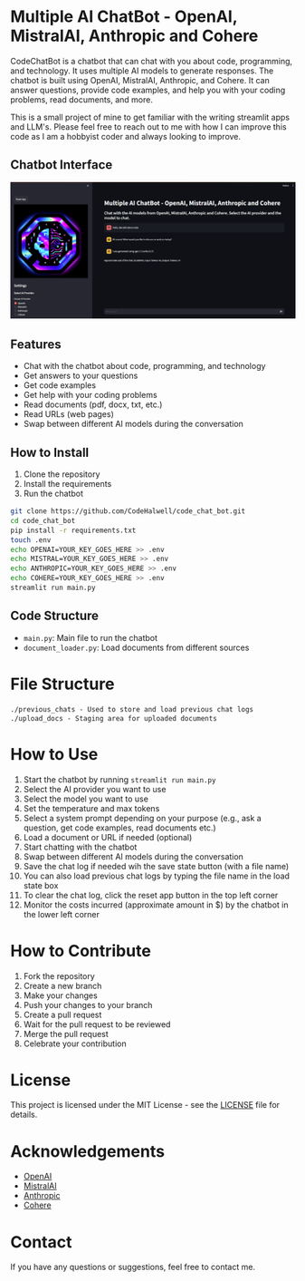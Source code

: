 # Multiple AI ChatBot - OpenAI, MistralAI, Anthropic and Cohere
CodeChatBot is a chatbot that can chat with you about code, programming, and technology. It uses multiple AI models to generate responses.
The chatbot is built using OpenAI, MistralAI, Anthropic, and Cohere. It can answer questions, provide code examples, and help you with your coding problems, read documents, and more.

This is a small project of mine to get familiar with the writing streamlit apps and LLM's. Please feel free to reach out to me with how I can improve this code as I am a hobbyist coder and always looking to improve.

## Chatbot Interface
![Chatbot Interface](Preview.png)

## Features
- Chat with the chatbot about code, programming, and technology
- Get answers to your questions
- Get code examples
- Get help with your coding problems
- Read documents (pdf, docx, txt, etc.)
- Read URLs (web pages)
- Swap between different AI models during the conversation

## How to Install
1. Clone the repository
2. Install the requirements
3. Run the chatbot

```bash
git clone https://github.com/CodeHalwell/code_chat_bot.git
cd code_chat_bot
pip install -r requirements.txt
touch .env
echo OPENAI=YOUR_KEY_GOES_HERE >> .env
echo MISTRAL=YOUR_KEY_GOES_HERE >> .env
echo ANTHROPIC=YOUR_KEY_GOES_HERE >> .env
echo COHERE=YOUR_KEY_GOES_HERE >> .env
streamlit run main.py
```

## Code Structure
- `main.py`: Main file to run the chatbot
- `document_loader.py`: Load documents from different sources

# File Structure
```
./previous_chats - Used to store and load previous chat logs
./upload_docs - Staging area for uploaded documents

```

# How to Use
1. Start the chatbot by running `streamlit run main.py`
2. Select the AI provider you want to use
3. Select the model you want to use
4. Set the temperature and max tokens
5. Select a system prompt depending on your purpose (e.g., ask a question, get code examples, read documents etc.)
6. Load a document or URL if needed (optional)
7. Start chatting with the chatbot
8. Swap between different AI models during the conversation
9. Save the chat log if needed wih the save state button (with a file name)
10. You can also load previous chat logs by typing the file name in the load state box
11. To clear the chat log, click the reset app button in the top left corner
12. Monitor the costs incurred (approximate amount in $) by the chatbot in the lower left corner

# How to Contribute
1. Fork the repository
2. Create a new branch
3. Make your changes
4. Push your changes to your branch
5. Create a pull request
6. Wait for the pull request to be reviewed
7. Merge the pull request
8. Celebrate your contribution

# License
This project is licensed under the MIT License - see the [LICENSE](LICENSE) file for details.

# Acknowledgements
- [OpenAI](https://openai.com)
- [MistralAI](https://mistral.ai)
- [Anthropic](https://anthropic.com)
- [Cohere](https://cohere.ai)

# Contact
If you have any questions or suggestions, feel free to contact me.





